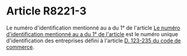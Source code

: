 # Article R8221-3

Le numéro d'identification mentionné au a du 1° de l'article [Le numéro d'identification mentionné au a du 1° de l'article][1] est le numéro unique d'identification des entreprises défini à l'article [D. 123-235 du code de commerce][2].

 [1]: /affichCodeArticle.do?cidTexte=LEGITEXT000006072050&idArticle=LEGIARTI000006904821&dateTexte=&categorieLien=cid
 [2]: /affichCodeArticle.do?cidTexte=LEGITEXT000005634379&idArticle=LEGIARTI000006259055&dateTexte=&categorieLien=cid